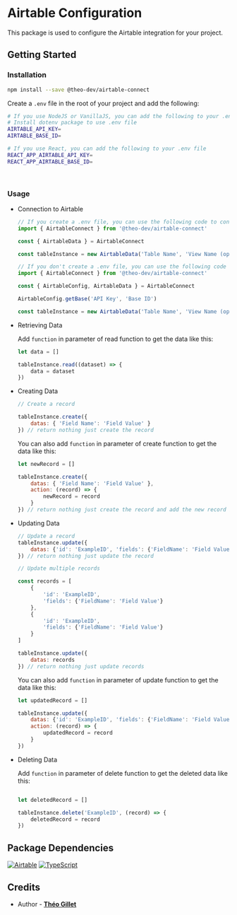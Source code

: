 # Airtable Configuration
This package is used to configure the Airtable integration for your project.

## Getting Started

### Installation

```bash
npm install --save @theo-dev/airtable-connect
```

Create a ```.env``` file in the root of your project and add the following:

```bash
# If you use NodeJS or VanillaJS, you can add the following to your .env file
# Install dotenv package to use .env file
AIRTABLE_API_KEY=
AIRTABLE_BASE_ID=

# If you use React, you can add the following to your .env file
REACT_APP_AIRTABLE_API_KEY=
REACT_APP_AIRTABLE_BASE_ID=

```

&nbsp;
### Usage

- Connection to Airtable

    ```javascript
    // If you create a .env file, you can use the following code to connect to Airtable
    import { AirtableConnect } from '@theo-dev/airtable-connect'

    const { AirtableData } = AirtableConnect

    const tableInstance = new AirtableData('Table Name', 'View Name (optional if you want to use the default view)')
    ```

    ```javascript
    // If you don't create a .env file, you can use the following code to connect to Airtable
    import { AirtableConnect } from '@theo-dev/airtable-connect'

    const { AirtableConfig, AirtableData } = AirtableConnect

    AirtableConfig.getBase('API Key', 'Base ID')

    const tableInstance = new AirtableData('Table Name', 'View Name (optional if you want to use the default view)')

    ```

- Retrieving Data

    Add ```function``` in parameter of read function to get the data like this:

    ```javascript
    let data = []

    tableInstance.read((dataset) => {
        data = dataset
    })
    ```

- Creating Data

    ```javascript
    // Create a record

    tableInstance.create({
        datas: { 'Field Name': 'Field Value' }
    }) // return nothing just create the record
    ```

    You can also add ```function``` in parameter of create function to get the data like this:

    ```javascript
    let newRecord = []

    tableInstance.create({
        datas: { 'Field Name': 'Field Value' }, 
        action: (record) => {
            newRecord = record
        }
    }) // return nothing just create the record and add the new record in newRecord variable
    ```
- Updating Data

    ```javascript
    // Update a record
    tableInstance.update({
        datas: {'id': 'ExampleID', 'fields': {'FieldName': 'Field Value'}}
    }) // return nothing just update the record

    // Update multiple records

    const records = [
        {
            'id': 'ExampleID', 
            'fields': {'FieldName': 'Field Value'}
        }, 
        {
            'id': 'ExampleID', 
            'fields': {'FieldName': 'Field Value'}
        }
    ]

    tableInstance.update({
        datas: records
    }) // return nothing just update records
    ```

    You can also add ```function``` in parameter of update function to get the data like this:

    ```javascript
    let updatedRecord = []

    tableInstance.update({
        datas: {'id': 'ExampleID', 'fields': {'FieldName': 'Field Value'}},
        action: (record) => {
            updatedRecord = record
        }
    })
    ```

- Deleting Data

    Add ```function``` in parameter of delete function to get the deleted data like this:

    ```javascript

    let deletedRecord = []

    tableInstance.delete('ExampleID', (record) => {
        deletedRecord = record
    })
    ```

## Package Dependencies

[![Airtable](https://img.shields.io/badge/Airtable-18BFFF?style=for-the-badge&logo=Airtable&logoColor=white)](https://airtable.com/)
[![TypeScript](https://img.shields.io/badge/typescript-%23007ACC.svg?style=for-the-badge&logo=typescript&logoColor=white)](https://www.typescriptlang.org/)

## Credits

- Author - [**Théo Gillet**](https://portfolio.theogillet.fr/)
